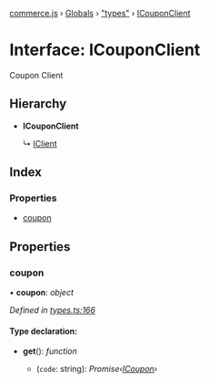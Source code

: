 [commerce.js](../README.md) › [Globals](../globals.md) › ["types"](../modules/_types_.md) › [ICouponClient](_types_.icouponclient.md)

# Interface: ICouponClient

Coupon Client

## Hierarchy

* **ICouponClient**

  ↳ [IClient](_types_.iclient.md)

## Index

### Properties

* [coupon](_types_.icouponclient.md#coupon)

## Properties

###  coupon

• **coupon**: *object*

*Defined in [types.ts:166](https://github.com/shopjs/commerce.js/blob/eb9b867/src/types.ts#L166)*

#### Type declaration:

* **get**(): *function*

  * (`code`: string): *Promise‹[ICoupon](_types_.icoupon.md)›*
